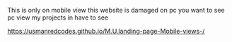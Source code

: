 This is only on mobile view this website is damaged on pc you want to see pc view my projects in have to see 


https://usmanredcodes.github.io/M.U.landing-page-Mobile-views-/
